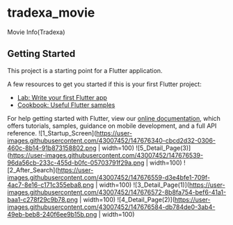 # tradexa_movie

Movie Info(Tradexa)

## Getting Started

This project is a starting point for a Flutter application.

A few resources to get you started if this is your first Flutter project:

- [Lab: Write your first Flutter app](https://flutter.dev/docs/get-started/codelab)
- [Cookbook: Useful Flutter samples](https://flutter.dev/docs/cookbook)

For help getting started with Flutter, view our
[online documentation](https://flutter.dev/docs), which offers tutorials,
samples, guidance on mobile development, and a full API reference.
![1_Startup_Screen](https://user-images.githubusercontent.com/43007452/147676340-cbcd2d32-0306-460c-8b14-91b873158802.png | width=100)
![5_Detail_Page(3)](https://user-images.githubusercontent.com/43007452/147676539-96da56cb-233c-455d-b0fc-05703791f29a.png | width=100)
![2_After_Search](https://user-images.githubusercontent.com/43007452/147676559-d3e4bfe1-709f-4ac7-8e16-c171c355eba8.png | width=100)
![3_Detail_Page(1)](https://user-images.githubusercontent.com/43007452/147676572-8b8fa754-bef6-41a1-baa1-c278f29c9b78.png | width=100)
![4_Detail_Page(2)](https://user-images.githubusercontent.com/43007452/147676584-db784de0-3ab4-49eb-beb8-240f6ee9b15b.png | width=100)
